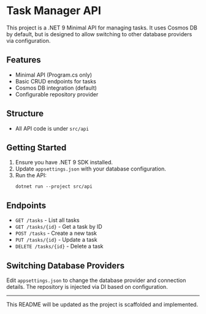 # Task Manager API

This project is a .NET 9 Minimal API for managing tasks. It uses Cosmos DB by default, but is designed to allow switching to other database providers via configuration.

## Features
- Minimal API (Program.cs only)
- Basic CRUD endpoints for tasks
- Cosmos DB integration (default)
- Configurable repository provider

## Structure
- All API code is under `src/api`

## Getting Started
1. Ensure you have .NET 9 SDK installed.
2. Update `appsettings.json` with your database configuration.
3. Run the API:
   ```pwsh
   dotnet run --project src/api
   ```

## Endpoints
- `GET /tasks` - List all tasks
- `GET /tasks/{id}` - Get a task by ID
- `POST /tasks` - Create a new task
- `PUT /tasks/{id}` - Update a task
- `DELETE /tasks/{id}` - Delete a task

## Switching Database Providers
Edit `appsettings.json` to change the database provider and connection details. The repository is injected via DI based on configuration.

---

This README will be updated as the project is scaffolded and implemented.
